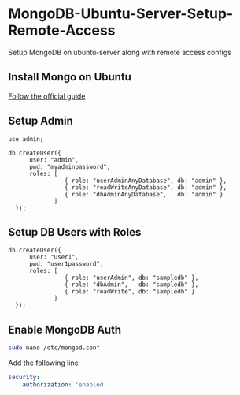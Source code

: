 # MongoDB-Ubuntu-Server-Setup-Remote-Access

 Setup MongoDB on ubuntu-server along with remote access configs

## Install Mongo on Ubuntu

[Follow the official guide](https://docs.mongodb.com/manual/tutorial/install-mongodb-on-ubuntu/)

## Setup Admin

```mongo
use admin;

db.createUser({
      user: "admin",
      pwd: "myadminpassword",
      roles: [
                { role: "userAdminAnyDatabase", db: "admin" },
                { role: "readWriteAnyDatabase", db: "admin" },
                { role: "dbAdminAnyDatabase",   db: "admin" }
             ]
  });
```

## Setup DB Users with Roles

```mongo
db.createUser({
      user: "user1",
      pwd: "user1password",
      roles: [
                { role: "userAdmin", db: "sampledb" },
                { role: "dbAdmin",   db: "sampledb" },
                { role: "readWrite", db: "sampledb" }
             ]
  });
```

## Enable MongoDB Auth

```bash
sudo nano /etc/mongod.conf
```

Add the following line

```yaml
security:
    authorization: 'enabled'
```